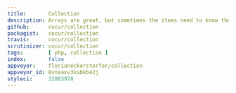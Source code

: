```yaml
---
title:       Collection
description: Arrays are great, but sometimes the items need to know the thing they are a part of. Then you need a Collection.
github:      cocur/collection
packagist:   cocur/collection
travis:      cocur/collection
scrutinizer: cocur/collection
tags:        [ php, collection ]
index:       false
appveyor:    florianeckerstorfer/collection
appveyor_id: 8vnaaxv3kabkb42j
styleci:     32883978
---
```

